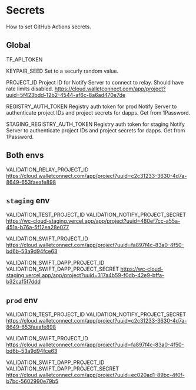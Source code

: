 # Secrets

How to set GitHub Actions secrets.

## Global

TF_API_TOKEN

KEYPAIR_SEED
Set to a securly random value.

PROJECT_ID
Project ID for Notify Server to connect to relay. Should have rate limits disabled.
https://cloud.walletconnect.com/app/project?uuid=5f423bdd-12b2-4544-af6c-8a6ad470e7de

REGISTRY_AUTH_TOKEN
Registry auth token for prod Notify Server to authenticate project IDs and project secrets for dapps. Get from 1Password.

STAGING_REGISTRY_AUTH_TOKEN
Registry auth token for staging Notify Server to authenticate project IDs and project secrets for dapps. Get from 1Password.

## Both envs

VALIDATION_RELAY_PROJECT_ID
https://cloud.walletconnect.com/app/project?uuid=c2c31233-3630-4d7a-8649-653faeafe898

## `staging` env

VALIDATION_TEST_PROJECT_ID
VALIDATION_NOTIFY_PROJECT_SECRET
https://wc-cloud-staging.vercel.app/app/project?uuid=480ef7cc-a55a-451a-b76a-5f12ea28e077

VALIDATION_SWIFT_PROJECT_ID
https://cloud.walletconnect.com/app/project?uuid=fa897f4c-83a0-4f50-bd6b-53a9d94fce63

VALIDATION_SWIFT_DAPP_PROJECT_ID
VALIDATION_SWIFT_DAPP_PROJECT_SECRET
https://wc-cloud-staging.vercel.app/app/project?uuid=317a4b59-f0db-42e9-bffa-b32caf5f7ddd

## `prod` env

VALIDATION_TEST_PROJECT_ID
VALIDATION_NOTIFY_PROJECT_SECRET
https://cloud.walletconnect.com/app/project?uuid=c2c31233-3630-4d7a-8649-653faeafe898

VALIDATION_SWIFT_PROJECT_ID
https://cloud.walletconnect.com/app/project?uuid=fa897f4c-83a0-4f50-bd6b-53a9d94fce63

VALIDATION_SWIFT_DAPP_PROJECT_ID
VALIDATION_SWIFT_DAPP_PROJECT_SECRET
https://cloud.walletconnect.com/app/project?uuid=ec020ad1-89bc-4f0f-b7bc-5602990e79b5
